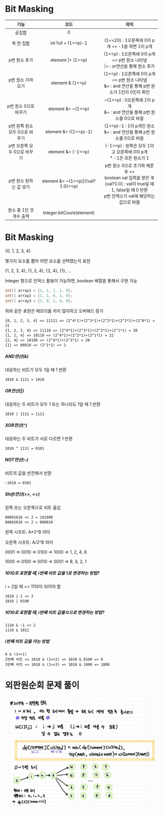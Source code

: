 # Bit Masking

|              기능               |                코드                |                             의미                             |
| :-----------------------------: | :--------------------------------: | :----------------------------------------------------------: |
|             공집합              |                 0                  |                                                              |
|           꽉 찬 집합            |        int full = (1<<p)-1         |       (1<<20) : 1오른쪽에 0이 p개 => -1을 하면 1이 p개       |
|          p번 원소 추가          |         element \|= (1<<p)         | (1<<p) : 1오른쪽에 0이 p개 => p번 원소 나타냄<br />\|= : or연산을 통해 원소 추가 |
|        p번 원소 가져오기        |         element &  (1<<p)          | (1<<p) : 1오른쪽에 0이 p개 => p번 원소 나타냄<br />&= : and 연산을 통해 p번 원소가 1인지 0인지 확인 |
|      p번 원소 0으로 바꾸기      |         element &= ~(1<<p)         | ~(1<<p) : 0오른쪽에 1이 p개<br/>&= : and 연산을 통해 p번 원소를 0으로 바꿈 |
| p번 왼쪽 원소 모두 0으로 바꾸기 |       element &= ((1<<p)-1)        | (1<<p)-1 : 1이 p개인 원소<br/>&= : and 연산을 통해 p번 원소를 0으로 바꿈 |
|  p번 오른쪽 모두 0으로 바꾸기   |         element &= (-1<<p)         | (-1<<p) : 왼쪽은 모두 1이고 오른쪽에 0이 p개<br/>* -1은 모든 원소가 1 |
|     p번 원소 원하는 값 넣기     | element &= ~(1<<p)\|((val?1:0)<<p) | p번 원소 0으로 초기화 해준 후 => <br/>boolean val 입력을 받은 후 <br/>(val?1:0) : val이 true일 때 1, false일 때 0 반환<br/>p번 인덱스가 val에 해당하는 값으로 바뀜 |
|    원소 중 1인 것 개수 출력     |     Integer.bitCount(element)      |                                                              |

# Bit Masking 

{0, 1, 2, 3, 4}

몇가지 요소를 뽑아 어떤 요소를 선택했는지 표현

{1, 2, 3, 4}, {1, 2, 4}, {2, 4}, {1}, ...

Integer 형으로 인덱스 활용이 가능하면, boolean 배열을 통해서 구현 가능

```java
int[] array1 = {1, 1, 1, 1, 0};
int[] array2 = {1, 1, 0, 1, 0};
int[] array3 = {1, 0, 1, 0, 0};
```

위와 같은 표현은 메모리를 차지 많이하고 오버헤드 증가

```
{0, 1, 2, 3, 4} => 11111 => (2^4*1)+(2^3*1)+(2^2*1)+(2^1*1)+(2^0*1) = 31
{1, 2, 3, 4} => 11110 => (2^4*1)+(2^3*1)+(2^2*1)+(2^1*1) = 30
{1, 2, 4} => 10110 => (2^4*1)+(2^2*1)+(2^1*1) = 22
{2, 4} => 10100 => (2^4*1)+(2^2*1) = 20
{1} => 00010 => (2^1*1) => 2
```

##### AND연산(&)

대응하는 비트가 모두 1일 때 1 반환

```
1010 & 1111 = 1010
```

##### OR연산(|)

대응하는 두 비트가 모두 1 또는 하나라도 1일 때 1 반환

```
1010 | 1111 = 1111
```

##### XOR연산(^)

대응하는 두 비트가 서로 다르면 1 반환

```
1010 ^ 1111 = 0101
```

##### NOT연산(~)

비트의 값을 반전해서 반환

```
~1010 = 0101
```

##### Shift연산(>>, <<)

왼쪽 또는 오른쪽으로 비트 옮김

```
00001010 << 2 = 101000
00001010 >> 2 = 000010
```

왼쪽 시프트: A*2^B 의미

오른쪽 시프트: A/2^B 의미

0001 => 0010 => 0100 => 1000 => 1, 2, 4, 8

1000 => 0100 => 0010 => 0001 => 8, 4, 2, 1

##### 1010로 표현할 때, i번째 비트 값을 1로 변경하는 방법?

i = 2일 때 => 1110이 되어야 함

```
1010 | 1 << 2
1010 | 0100
```

##### 1010로 표현할 때, i번째 비트 값을 0으로 변경하는 방법?

```
1110 & ~1 << 2
1110 & 1011
```

##### i번째 비트 값을 아는 방법

```
A & (1<<i)
2번째 비트 => 1010 & (1<<2) => 1010 & 0100 => 0
3번째 비트 => 1010 & (1<<3) => 1010 & 1000 => 1000
```

# 외판원순회 문제 풀이
![solve](https://github.com/kimmy01/Today.I.Learned/blob/main/images/boj2098_1.jpg)

